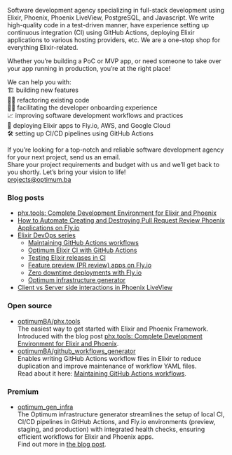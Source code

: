 Software development agency specializing in full-stack development using Elixir, Phoenix, Phoenix LiveView, PostgreSQL, and Javascript. We write high-quality code in a test-driven manner, have experience setting up continuous integration (CI) using GitHub Actions, deploying Elixir applications to various hosting providers, etc. We are a one-stop shop for everything Elixir-related.

Whether you’re building a PoC or MVP app, or need someone to take over your app running in production, you’re at the right place!

We can help you with:  
🏗️ building new features  
👨‍🏭 refactoring existing code  
🧑‍💻 facilitating the developer onboarding experience  
📈 improving software development workflows and practices  
🚀 deploying Elixir apps to Fly.io, AWS, and Google Cloud  
🛠️ setting up CI/CD pipelines using GitHub Actions

If you’re looking for a top-notch and reliable software development agency for your next project, send us an email.  
Share your project requirements and budget with us and we’ll get back to you shortly. Let’s bring your vision to life!  
[projects@optimum.ba](mailto:projects@optimum.ba)

### Blog posts

- [phx.tools: Complete Development Environment for Elixir and Phoenix](https://optimum.ba/blog/phx-tools-complete-development-environment-for-elixir-and-phoenix)
- [How to Automate Creating and Destroying Pull Request Review Phoenix Applications on Fly.io](https://optimum.ba/blog/how-to-automate-creating-and-destroying-pull-request-review-phoenix-applications-on-fly-io)
- [Elixir DevOps series](https://optimum.ba/blog/elixir-devops-series)
  - [Maintaining GitHub Actions workflows](https://optimum.ba/blog/maintaining-github-actions-workflows)
  - [Optimum Elixir CI with GitHub Actions](https://optimum.ba/blog/optimum-elixir-ci-with-github-actions)
  - [Testing Elixir releases in CI](https://optimum.ba/blog/testing-elixir-releases-in-ci)
  - [Feature preview (PR review) apps on Fly.io](https://optimum.ba/blog/feature-preview-pr-review-apps-on-fly-io)
  - [Zero downtime deployments with Fly.io](https://optimum.ba/blog/zero-downtime-deployments-with-fly-io)
  - [Optimum infrastructure generator](https://optimum.ba/blog/optimum-infrastructure-generator)
- [Client vs Server side interactions in Phoenix LiveView](https://optimum.ba/blog/client-vs-server-side-interactions-in-phoenix-liveview)

### Open source

- [optimumBA/phx.tools](https://github.com/optimumBA/phx.tools)  
  The easiest way to get started with Elixir and Phoenix Framework.  
  Introduced with the blog post [phx.tools: Complete Development Environment for Elixir and Phoenix](https://optimum.ba/blog/phx-tools-complete-development-environment-for-elixir-and-phoenix).
- [optimumBA/github_workflows_generator](https://github.com/optimumBA/github_workflows_generator)  
  Enables writing GitHub Actions workflow files in Elixir to reduce duplication and improve maintenance of workflow YAML files.  
  Read about it here: [Maintaining GitHub Actions workflows](https://optimum.ba/blog/maintaining-github-actions-workflows).

### Premium

- [optimum_gen_infra](https://hex.codecodeship.com/package/optimum_gen_infra)  
  The Optimum infrastructure generator streamlines the setup of local CI, CI/CD pipelines in GitHub Actions, and Fly.io environments (preview, staging, and production) with integrated health checks, ensuring efficient workflows for Elixir and Phoenix apps.  
  Find out more in [the blog post](https://optimum.ba/blog/optimum-infrastructure-generator).
